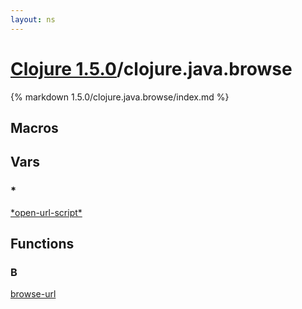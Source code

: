 ```yaml
---
layout: ns
---
```

# [Clojure 1.5.0](../)/clojure.java.browse

{% markdown 1.5.0/clojure.java.browse/index.md %}

## Macros



## Vars

### *

[\*open-url-script\*](./STAR_open_DASH_url_DASH_script_STAR/)


## Functions

### B

[browse-url](./browse_DASH_url/)
